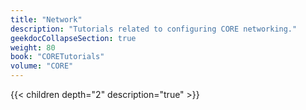 ```yaml
---
title: "Network"
description: "Tutorials related to configuring CORE networking."
geekdocCollapseSection: true
weight: 80
book: "CORETutorials"
volume: "CORE"
---
```


{{< children depth="2" description="true" >}}
